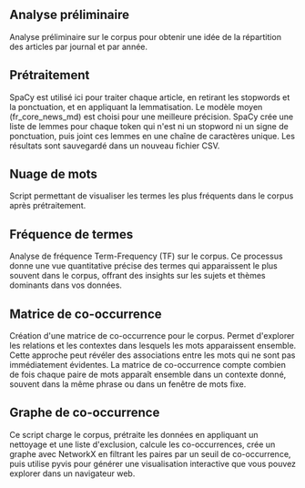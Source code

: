 ## Analyse préliminaire

Analyse préliminaire sur le corpus pour obtenir une idée de la répartition des articles par journal et par année.

## Prétraitement

SpaCy est utilisé ici pour traiter chaque article, en retirant les stopwords et la ponctuation, et en appliquant la lemmatisation. Le modèle moyen (fr_core_news_md) est choisi pour une meilleure précision. SpaCy crée une liste de lemmes pour chaque token qui n'est ni un stopword ni un signe de ponctuation, puis joint ces lemmes en une chaîne de caractères unique. Les résultats sont sauvegardé dans un nouveau fichier CSV.

## Nuage de mots

Script permettant de visualiser les termes les plus fréquents dans le corpus après prétraitement.

## Fréquence de termes

Analyse de fréquence Term-Frequency (TF) sur le corpus. Ce processus donne une vue quantitative précise des termes qui apparaissent le plus souvent dans le corpus, offrant des insights sur les sujets et thèmes dominants dans vos données.

## Matrice de co-occurrence

Création d'une matrice de co-occurrence pour le corpus. Permet d'explorer les relations et les contextes dans lesquels les mots apparaissent ensemble. Cette approche peut révéler des associations entre les mots qui ne sont pas immédiatement évidentes. La matrice de co-occurrence compte combien de fois chaque paire de mots apparaît ensemble dans un contexte donné, souvent dans la même phrase ou dans un fenêtre de mots fixe.

## Graphe de co-occurrence

Ce script charge le corpus, prétraite les données en appliquant un nettoyage et une liste d'exclusion, calcule les co-occurrences, crée un graphe avec NetworkX en filtrant les paires par un seuil de co-occurrence, puis utilise pyvis pour générer une visualisation interactive que vous pouvez explorer dans un navigateur web.
